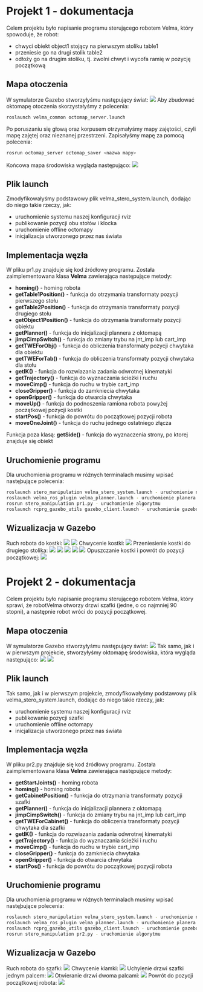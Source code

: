# **Projekt 1 - dokumentacja**

Celem projektu było napisanie programu sterującego robotem Velma, który spowoduje, że robot:

- chwyci obiekt object1 stojący na pierwszym stoliku table1
- przeniesie go na drugi stolik table2
- odłoży go na drugim stoliku, tj. zwolni chwyt i wycofa ramię w pozycję początkową

## Mapa otoczenia
W symulatorze Gazebo stworzyłyśmu następujący świat:
<img src="./img/Screenshot from 2022-12-21 20-58-02.png" aling="center">
Aby zbudować oktomapę otoczenia skorzystałyśmy z polecenia:
```sh
roslaunch velma_common octomap_server.launch
```
Po poruszaniu się głową oraz korpusem otrzymałyśmy mapy zajętości, czyli mapę zajętej oraz nieznanej przestrzeni.
Zapisałyśmy mapę za pomocą polecenia:

```sh
rosrun octomap_server octomap_saver <nazwa mapy>
```
Końcowa mapa środowiska wygląda następująco:
<img src="./img/Screenshot from 2022-12-21 20-56-39.png" aling="center">

## Plik launch
Zmodyfikowałyśmy podstawowy plik velma_stero_system.launch, dodając do niego takie rzeczy, jak:
- uruchomienie systemu naszej konfiguracji rviz
- publikowanie pozycji obu stołów i klocka
- uruchomienie offline octomapy
- inicjalizacja utworzonego przez nas świata

## Implementacja węzła
W pliku pr1.py znajduje się kod źródłowy programu.
Została zaimplementowana klasa __Velma__ zawierająca następujące metody:
-  __homing()__ - homing robota
- __getTable1Position()__ - funkcja do otrzymania transformaty pozycji pierwszego stołu 
- __getTable2Position()__ - funkcja do otrzymania transformaty pozycji drugiego stołu  
- __getObject1Position()__ - funkcja do otrzymania transformaty pozycji obiektu
- __getPlanner()__ - funkcja do inicjalizacji plannera z oktomapą
- __jimpCimpSwitch()__ - funkcja do zmiany trybu na jnt_imp lub cart_imp
- __getTWEForObj()__ - funkcja do obliczenia transformaty pozycji chwytaka dla obiektu
- __getTWEForTab()__ - funkcja do obliczenia transformaty pozycji chwytaka dla stołu 
- __getIK()__ - funkcja do rozwiazania zadania odwrotnej kinematyki
- __getTrajectory()__ - funkcja do wyznaczania ścieżki i ruchu
- __moveCimp()__ - funkcja do ruchu w trybie cart_imp
- __closeGripper()__ - funkcja do zamkniecia chwytaka
- __openGripper()__ - funkcja do otwarcia chwytaka
- __moveUp()__ - funkcja do podnoszenia ramiona robota powyżej początkowej pozycji kostki
- __startPos()__ - funkcja do powrótu do początkowej pozycji robota
- __moveOneJoint()__ - funkcja do ruchu jednego ostatniego złącza


Funkcja poza klasą: __getSide()__ - funkcja do wyznaczenia strony, po ktorej znajduje się obiekt 


## Uruchomienie programu 
Dla uruchomienia programu w różnych terminalach musimy wpisać nastęþujące polecenia:
```sh
roslaunch stero_manipulation velma_stero_system.launch - uruchomienie naszego pliku launch z rvizem
roslaunch velma_ros_plugin velma_planner.launch - uruchomienie planera
rosrun stero_manipulation pr1.py - uruchomienie algorytmu
roslaunch rcprg_gazebo_utils gazebo_client.launch - uruchomienie gazebo
```        

## Wizualizacja w Gazebo
Ruch robota do kostki:
<img src="./img/Screenshot from 2022-12-21 22-15-48.png" aling="center">
<img src="./img/Screenshot from 2022-12-21 22-16-01.png" aling="center">
Chwycenie kostki:
<img src="./img/Screenshot from 2022-12-21 22-16-28.png" aling="center">
Przeniesienie kostki do drugiego stolika:
<img src="./img/Screenshot from 2022-12-21 22-17-17.png" aling="center">
<img src="./img/Screenshot from 2022-12-21 22-18-02.png" aling="center">
<img src="./img/Screenshot from 2022-12-21 22-18-25.png" aling="center">
<img src="./img/Screenshot from 2022-12-21 22-18-34.png" aling="center">
<img src="./img/Screenshot from 2022-12-21 22-18-44.png" aling="center">
Opuszczanie kostki i powrót do pozycji początkowej:
<img src="./img/Screenshot from 2022-12-21 22-19-47.png" aling="center">


# **Projekt 2 - dokumentacja**

Celem projektu było napisanie programu sterującego robotem Velma,  który sprawi,
że robotVelma otworzy drzwi szafki (jedne, o co najmniej 90 stopni),
a następnie robot wróci do pozycji początkowej.

## Mapa otoczenia
W symulatorze Gazebo stworzyłyśmu następujący świat:
<img src="./img/Screenshot from 2023-01-18 15-19-12.png" aling="center">
Tak samo, jak i w pierwszym projekcie, stworzyłyśmy oktomapę środowiska, która wygląda następująco:
<img src="./img/Screenshot from 2023-01-18 15-18-28.png" aling="center">
<img src="./img/Screenshot from 2023-01-18 15-18-42.png" aling="center">

## Plik launch
Tak samo, jak i w pierwszym projekcie, zmodyfikowałyśmy podstawowy plik velma_stero_system.launch, dodając do niego takie rzeczy, jak:
- uruchomienie systemu naszej konfiguracji rviz
- publikowanie pozycji szafki
- uruchomienie offline octomapy
- inicjalizacja utworzonego przez nas świata

## Implementacja węzła
W pliku pr2.py znajduje się kod źródłowy programu.
Została zaimplementowana klasa __Velma__ zawierająca następujące metody:
- __getStartJoints()__ - homing robota
-  __homing()__ - homing robota
- __getCabinetPosition()__ - funkcja do otrzymania transformaty pozycji szafki 
- __getPlanner()__ - funkcja do inicjalizacji plannera z oktomapą
- __jimpCimpSwitch()__ - funkcja do zmiany trybu na jnt_imp lub cart_imp
- __getTWEForCabinet()__ - funkcja do obliczenia transformaty pozycji chwytaka dla szafki
- __getIK()__ - funkcja do rozwiazania zadania odwrotnej kinematyki
- __getTrajectory()__ - funkcja do wyznaczania ścieżki i ruchu
- __moveCimp()__ - funkcja do ruchu w trybie cart_imp
- __closeGripper()__ - funkcja do zamkniecia chwytaka
- __openGripper()__ - funkcja do otwarcia chwytaka
- __startPos()__ - funkcja do powrótu do początkowej pozycji robota

## Uruchomienie programu 
Dla uruchomienia programu w różnych terminalach musimy wpisać nastęþujące polecenia:
```sh
roslaunch stero_manipulation velma_stero_system.launch - uruchomienie naszego pliku launch z rvizem
roslaunch velma_ros_plugin velma_planner.launch - uruchomienie planera
roslaunch rcprg_gazebo_utils gazebo_client.launch - uruchomienie gazebo
rosrun stero_manipulation pr2.py - uruchomienie algorytmu
```        

## Wizualizacja w Gazebo
Ruch robota do szafki:
<img src="./img/Screenshot from 2023-01-18 15-21-13.png" aling="center">
Chwycenie klamki:
<img src="./img/Screenshot from 2023-01-18 15-22-04.png" aling="center">
Uchylenie drzwi szafki jednym palcem:
<img src="./img/Screenshot from 2023-01-18 15-22-48.png" aling="center">
Otwieranie drzwi dwoma palcami:
<img src="./img/Screenshot from 2023-01-18 15-23-37.png" aling="center">
Powrót do pozycji początkowej robota:
<img src="./img/Screenshot from 2023-01-18 15-24-34.png" aling="center">
